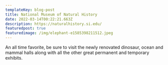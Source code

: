 ```yaml
---
templateKey: blog-post
title: National Museum of Natural History
date: 2022-03-14T00:22:21.663Z
description: https://naturalhistory.si.edu/
featuredpost: true
featuredimage: /img/elephant-e1585398211512.jpeg
---
```

An all time favorite, be sure to visit the newly renovated dinosaur, ocean and mammal halls along with all the other great permanent and temporary exhibits.

[](https://www.aqua.org/)